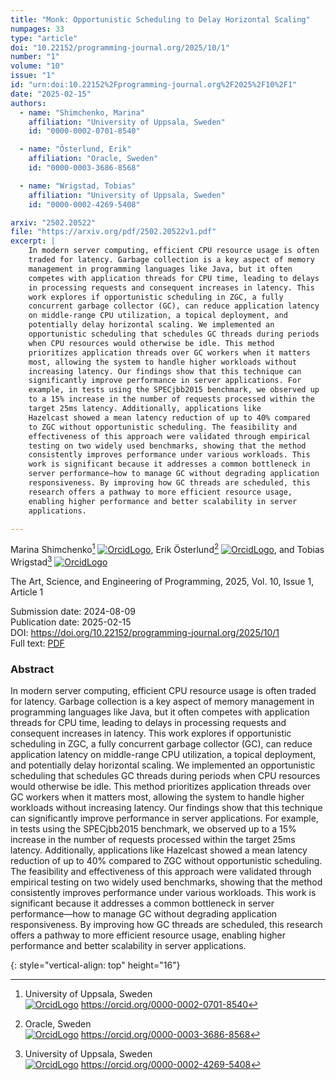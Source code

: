 ```yaml
---
title: "Monk: Opportunistic Scheduling to Delay Horizontal Scaling"
numpages: 33
type: "article"
doi: "10.22152/programming-journal.org/2025/10/1"
number: "1"
volume: "10"
issue: "1"
id: "urn:doi:10.22152%2Fprogramming-journal.org%2F2025%2F10%2F1"
date: "2025-02-15"
authors: 
  - name: "Shimchenko, Marina"
    affiliation: "University of Uppsala, Sweden"
    id: "0000-0002-0701-8540"

  - name: "Österlund, Erik"
    affiliation: "Oracle, Sweden"
    id: "0000-0003-3686-8568"

  - name: "Wrigstad, Tobias"
    affiliation: "University of Uppsala, Sweden"
    id: "0000-0002-4269-5408"

arxiv: "2502.20522"
file: "https://arxiv.org/pdf/2502.20522v1.pdf"
excerpt: |
    In modern server computing, efficient CPU resource usage is often
    traded for latency. Garbage collection is a key aspect of memory
    management in programming languages like Java, but it often
    competes with application threads for CPU time, leading to delays
    in processing requests and consequent increases in latency. This
    work explores if opportunistic scheduling in ZGC, a fully
    concurrent garbage collector (GC), can reduce application latency
    on middle-range CPU utilization, a topical deployment, and
    potentially delay horizontal scaling. We implemented an
    opportunistic scheduling that schedules GC threads during periods
    when CPU resources would otherwise be idle. This method
    prioritizes application threads over GC workers when it matters
    most, allowing the system to handle higher workloads without
    increasing latency. Our findings show that this technique can
    significantly improve performance in server applications. For
    example, in tests using the SPECjbb2015 benchmark, we observed up
    to a 15% increase in the number of requests processed within the
    target 25ms latency. Additionally, applications like
    Hazelcast showed a mean latency reduction of up to 40% compared
    to ZGC without opportunistic scheduling. The feasibility and
    effectiveness of this approach were validated through empirical
    testing on two widely used benchmarks, showing that the method
    consistently improves performance under various workloads. This
    work is significant because it addresses a common bottleneck in
    server performance—how to manage GC without degrading application
    responsiveness. By improving how GC threads are scheduled, this
    research offers a pathway to more efficient resource usage,
    enabling higher performance and better scalability in server
    applications.

---
```

Marina Shimchenko[^1] [![OrcidLogo]](https://orcid.org/0000-0002-0701-8540), Erik Österlund[^2] [![OrcidLogo]](https://orcid.org/0000-0003-3686-8568), and Tobias Wrigstad[^3] [![OrcidLogo]](https://orcid.org/0000-0002-4269-5408)

The Art, Science, and Engineering of Programming, 2025, Vol. 10, Issue 1, Article 1

Submission date: 2024-08-09  
Publication date: 2025-02-15  
DOI: <https://doi.org/10.22152/programming-journal.org/2025/10/1>  
Full text: [PDF](https://arxiv.org/pdf/2502.20522v1.pdf)  


### Abstract

In modern server computing, efficient CPU resource usage is often
traded for latency. Garbage collection is a key aspect of memory
management in programming languages like Java, but it often
competes with application threads for CPU time, leading to delays
in processing requests and consequent increases in latency. This
work explores if opportunistic scheduling in ZGC, a fully
concurrent garbage collector (GC), can reduce application latency
on middle-range CPU utilization, a topical deployment, and
potentially delay horizontal scaling. We implemented an
opportunistic scheduling that schedules GC threads during periods
when CPU resources would otherwise be idle. This method
prioritizes application threads over GC workers when it matters
most, allowing the system to handle higher workloads without
increasing latency. Our findings show that this technique can
significantly improve performance in server applications. For
example, in tests using the SPECjbb2015 benchmark, we observed up
to a 15% increase in the number of requests processed within the
target 25ms latency. Additionally, applications like
Hazelcast showed a mean latency reduction of up to 40% compared
to ZGC without opportunistic scheduling. The feasibility and
effectiveness of this approach were validated through empirical
testing on two widely used benchmarks, showing that the method
consistently improves performance under various workloads. This
work is significant because it addresses a common bottleneck in
server performance—how to manage GC without degrading application
responsiveness. By improving how GC threads are scheduled, this
research offers a pathway to more efficient resource usage,
enabling higher performance and better scalability in server
applications.


[^1]: University of Uppsala, Sweden  
    [![OrcidLogo]](https://orcid.org/0000-0002-0701-8540) <https://orcid.org/0000-0002-0701-8540>

[^2]: Oracle, Sweden  
    [![OrcidLogo]](https://orcid.org/0000-0003-3686-8568) <https://orcid.org/0000-0003-3686-8568>

[^3]: University of Uppsala, Sweden  
    [![OrcidLogo]](https://orcid.org/0000-0002-4269-5408) <https://orcid.org/0000-0002-4269-5408>


[OrcidLogo]: /assets/images/orcid.svg "Orcid Logo"
{: style="vertical-align: top" height="16"}
